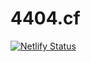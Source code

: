 # 4404.cf

[![Netlify Status](https://api.netlify.com/api/v1/badges/26a909e4-8f0c-4de3-8ed4-35f27684b140/deploy-status)](https://app.netlify.com/sites/4404/deploys)
